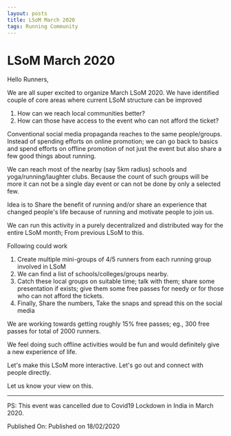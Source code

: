 ```yaml
---
layout: posts
title: LSoM March 2020
tags: Running Community
---
```


# LSoM March 2020

Hello Runners,

We are all super excited to organize March LSoM 2020. We have identified couple
of core areas where current LSoM structure can be improved

1.  How can we reach local communities better?
2.  How can those have access to the event who can not afford the ticket?

Conventional social media propaganda reaches to the same people/groups. Instead
of spending efforts on online promotion; we can go back to basics and spend
efforts on offline promotion of not just the event but also share a few good
things about running.

We can reach most of the nearby (say 5km radius) schools and
yoga/running/laughter clubs. Because the count of such groups will be more it
can not be a single day event or can not be done by only a selected few.

Idea is to Share the benefit of running and/or share an experience that changed
people's life because of running and motivate people to join us.

We can run this activity in a purely decentralized and distributed way for the entire
LSoM month; From previous LSoM to this.

Following could work

1.  Create multiple mini-groups of 4/5 runners from each running group involved
    in LSoM
2.  We can find a list of schools/colleges/groups nearby.
3.  Catch these local groups on suitable time; talk with them; share some
    presentation if exists; give them some free passes for needy or for those
    who can not afford the tickets.
4.  Finally, Share the numbers, Take the snaps and spread this on the social
    media

We are working towards getting roughly 15% free passes; eg., 300 free passes for
total of 2000 runners.

We feel doing such offline activities would be fun and would definitely give a
new experience of life.

Let's make this LSoM more interactive. Let's go out and connect with people
directly.

Let us know your view on this.

---

PS: This event was cancelled due to Covid19 Lockdown in India in March 2020.

Published On: Published on 18/02/2020
